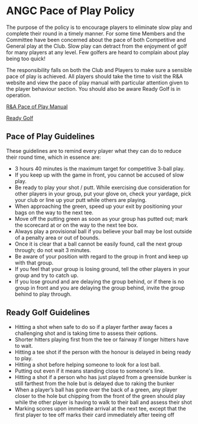 ﻿# ANGC Pace of Play Policy

The purpose of the policy is to encourage players to eliminate slow play and complete their round in a timely manner.
For some time Members and the Committee have been concerned about the pace of both Competitive and General play at the Club.
Slow play can detract from the enjoyment of golf for many players at any level.  Few golfers are heard to complain about play being too quick!

The responsibility falls on both the Club and Players to make sure a sensible pace of play is achieved.
All players should take the time to visit the R&A website and view the pace of play manual with particular attention given to the player behaviour section. You should also be aware Ready Golf is in operation.

[R&A Pace of Play Manual](https://www.randa.org/en/rulesequipment/pace-of-play/manual)

[Ready Golf](https://www.randa.org/en/pace-of-play-manual/rules/2-management-practices/subrules/5-ready-golf)

## Pace of Play Guidelines
These guidelines are to remind every player what they can do to reduce their round time, which in essence are:
* 3 hours 40 minutes is the maximum target for competitive 3-ball play.
* If you keep up with the game in front, you cannot be accused of slow play.
* Be ready to play your shot / putt.  While exercising due consideration for other players in your group, put your glove on, check your yardage, pick your club or line up your putt while others are playing.
* When approaching the green, speed up your exit by positioning your bags on the way to the next tee.
* Move off the putting green as soon as your group has putted out; mark the scorecard at or on the way to the next tee box.
* Always play a provisional ball if you believe your ball may be lost outside of a penalty area or out of bounds.
* Once it is clear that a ball cannot be easily found, call the next group through; do not wait 3 minutes.
* Be aware of your position with regard to the group in front and keep up with that group.
* If you feel that your group is losing ground, tell the other players in your group and try to catch up.
* If you lose ground and are delaying the group behind, or if there is no group in front and you are delaying the group behind, invite the group behind to play through.

## Ready Golf Guidelines
* Hitting a shot when safe to do so if a player farther away faces a challenging shot and is taking time to assess their options.
* Shorter hitters playing first from the tee or fairway if longer hitters have to wait.
* Hitting a tee shot if the person with the honour is delayed in being ready to play.
* Hitting a shot before helping someone to look for a lost ball.
* Putting out even if it means standing close to someone's line.
* Hitting a shot if a person who has just played from a greenside bunker is still farthest from the hole but is delayed due to raking the bunker
* When a player’s ball has gone over the back of a green, any player closer to the hole but chipping from the front of the green should play while the other player is having to walk to their ball and assess their shot
* Marking scores upon immediate arrival at the next tee, except that the first player to tee off marks their card immediately after teeing off

